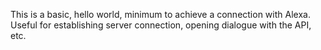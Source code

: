 This is a basic, hello world, minimum to achieve a connection with Alexa. Useful for establishing server connection, opening dialogue with the API, etc.
